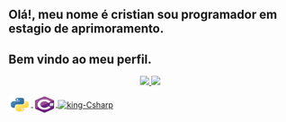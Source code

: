 ## Olá!, meu nome é cristian sou programador em estagio de aprimoramento.
## Bem vindo ao meu perfil.
<div align="center">
  <a href="https://github.com/ceiferking">
  <img height="180em" src="https://github-readme-stats.vercel.app/api?username=ceiferking&show_icons=true&theme=dark&include_all_commits=true&count_private=true"/>
  <img height="180em" src="https://github-readme-stats.vercel.app/api/top-langs/?username=ceiferking&layout=compact&langs_count=7&theme=dark"/>
</div>
<div style="display: inline_block"><br>
  <img align="center" alt="Rafa-Python" height="30" width="40" src="https://raw.githubusercontent.com/devicons/devicon/master/icons/python/python-original.svg">
  <img align="center" alt="Rafa-Csharp" height="30" width="40" src="https://raw.githubusercontent.com/devicons/devicon/master/icons/csharp/csharp-original.svg">
  <img align="center" alt="king-Csharp" height="30" width="50" src="https://img.shields.io/badge/Unity-100000?style=for-the-badge&logo=unity&logoColor=white">
</div>

